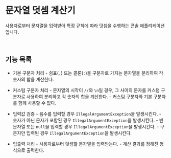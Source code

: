 # 문자열 덧셈 계산기

사용자로부터 문자열을 입력받아 특정 규칙에 따라 덧셈을 수행하는 콘솔 애플리케이션입니다.

<br>

## 기능 목록

-    기본 구분자 처리
    -    쉼표(`,`) 또는 콜론(`:`)을 구분자로 가지는 문자열을 분리하여 각 숫자의 합을 계산한다.
     
-    커스텀 구분자 처리
    -    문자열의 시작이 `//`와 `\n`일 경우, 그 사이의 문자를 커스텀 구분자로 사용하여 분리하고 각 숫자의 합을 계산한다.
    -    커스텀 구분자와 기본 구분자를 함께 사용할 수 없다.
     
-    입력값 검증
    -    음수를 입력할 경우 `IllegalArgumentException`을 발생시킨다.
    -    숫자가 아닌 문자가 포함된 경우 `IllegalArgumentException`을 발생시킨다.
    -    빈 문자열 또는 `null`을 입력할 경우 `IllegalArgumentException`을 발생시킨다.
    -    구분자만 입력된 경우 `IllegalArgumentException`을 발생시킨다.
     
-    입출력 처리
    -    사용자로부터 덧셈할 문자열을 입력받는다.
    -    계산 결과를 정해진 형식으로 출력한다.
